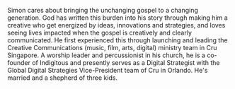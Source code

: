 ﻿---
name: Simon Seow
description: Chief Catalyst, Indigitous
picture: simon_seow.jpg

---

Simon cares about bringing the unchanging gospel to a changing generation. God has written this burden into his story through making him a creative who get energized by ideas, innovations and strategies, and loves seeing lives impacted when the gospel is creatively and clearly communicated. He first experienced this through launching and leading the Creative Communications (music, film, arts, digital) ministry team in Cru Singapore. A worship leader and percussionist in his church, he is a co-founder of Indigitous and presently serves as a Digital Strategist with the Global Digital Strategies Vice-President team of Cru in Orlando. He's married and a shepherd of three kids.